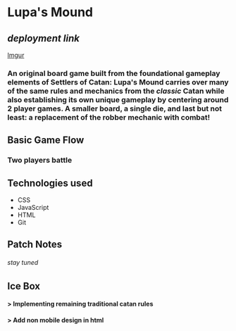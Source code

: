 # Lupa's Mound
## *deployment link*
[Imgur](https://imgur.com/2kZcoyO)
### An original board game built from the foundational gameplay elements of Settlers of Catan: Lupa's Mound carries over many of the same rules and mechanics from the *classic* Catan while also establishing its own unique gameplay by centering around 2 player games. A smaller board, a single die, and last but not least: a replacement of the robber mechanic with combat!
## Basic Game Flow
### Two players battle 
## Technologies used 
- CSS
- JavaScript
- HTML
- Git

## Patch Notes
###### stay tuned
## Ice Box
#### > Implementing remaining traditional catan rules
#### > Add non mobile design in html
### 


